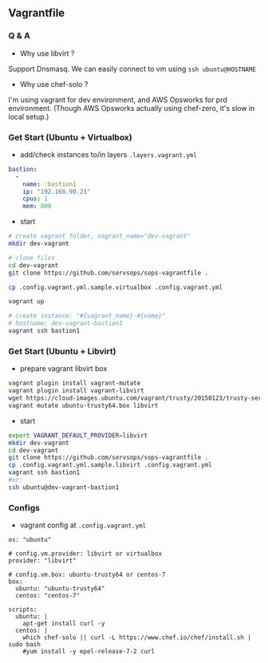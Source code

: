 Vagrantfile
-----------

### Q & A

* Why use libvirt ?

Support Dnsmasq. We can easily connect to vm using `ssh ubuntu@HOSTNAME`

* Why use chef-solo ?

I'm using vagrant for dev environment, and AWS Opsworks for prd environment. (Though AWS Opsworks actually using chef-zero, it's slow in local setup.)

### Get Start (Ubuntu + Virtualbox)

* add/check instances to/in layers `.layers.vagrant.yml`

```yml
bastion:
  -
    name: :bastion1
    ip: "192.168.90.21"
    cpus: 1
    mem: 800 
```

* start

```bash
# create vagrant folder, vagrant_name="dev-vagrant"
mkdir dev-vagrant

# clone files
cd dev-vagrant
git clone https://github.com/servsops/sops-vagrantfile .

cp .config.vagrant.yml.sample.virtualbox .config.vagrant.yml

vagrant up

# create instance: "#{vagrant_name}-#{name}"
# hostname: dev-vagrant-bastion1
vagrant ssh bastion1
```

### Get Start (Ubuntu + Libvirt)

* prepare vagrant libvirt box

```bash
vagrant plugin install vagrant-mutate
vagrant plugin install vagrant-libvirt
wget https://cloud-images.ubuntu.com/vagrant/trusty/20150123/trusty-server-cloudimg-amd64-vagrant-disk1.box -O ubuntu-trusty64.box
vagrant mutate ubuntu-trusty64.box libvirt
```

* start

```bash
export VAGRANT_DEFAULT_PROVIDER=libvirt
mkdir dev-vagrant
cd dev-vagrant
git clone https://github.com/servsops/sops-vagrantfile .
cp .config.vagrant.yml.sample.libvirt .config.vagrant.yml
vagrant ssh bastion1
#or:
ssh ubuntu@dev-vagrant-bastion1
```

### Configs

* vagrant config at `.config.vagrant.yml`

```
os: "ubuntu"

# config.vm.provider: libvirt or virtualbox
provider: "libvirt"

# config.vm.box: ubuntu-trusty64 or centos-7
box:
  ubuntu: "ubuntu-trusty64"
  centos: "centos-7"

scripts:
  ubuntu: |
    apt-get install curl -y
  centos: |
    which chef-solo || curl -L https://www.chef.io/chef/install.sh | sudo bash
    #yum install -y epel-release-7-2 curl
```
